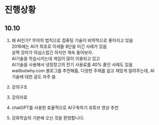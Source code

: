 # 진행상황

## 10.10
1. 왜 AI인가?
무어의 법칙으로 컴퓨팅 기술이 비약적으로 좋아지고 있음
<br>2016에는 AI가 최초로 이세돌 9단을 이긴 사례가 있음
<br>살짝 강의가 의심스럽긴 하지만 계속 들어보자.
<br>AI기술을 학습시키는데 게임이 많이 이용되고 있고
<br>AI기술을 사용해서 냉장창고의 전기 사용료를 40% 줄인 사례도 있음
<br> waitbutwhy.com 블로그를 추천해줌, 다양한 주제를 쉽고 재밌게 알려주는데, AI기술에 대한 글도 자주 씀

2. 강의구조

3. 강의자료

4. chatGPT를 사용한 효율적으로 AI구축하기 유튜브 영상 추천

5. 강화학습의 기본에 오신 것을 환영합니다.